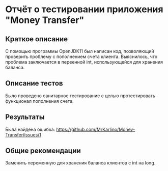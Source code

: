 # Отчёт о тестировании приложения "Money Transfer"

## Краткое описание

С помощью программы OpenJDK11 был написан код, позволяющий проверить проблему с пополнением счета клиента. Выяснилось, что проблема заключается в переенной int, использующейся для хранения баланса. 

## Описание тестов

Было проведено санитарное тестирование с целью протестировать функционал пополнения счета. 

## Результаты

Была найдена ошибка: https://github.com/MrKarlino/Money-Transfer/issues/1

## Общие рекомендации

Заменить переменную для хранения баланса клиентов с int на long. 
